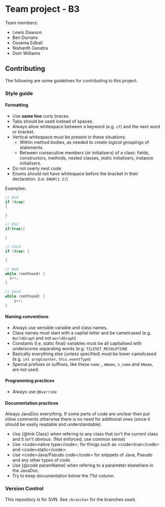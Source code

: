# Team project - B3
Team members:


- Lewis Dawson
- Ben Durrans
- Ossama Edbali
- Nishanth Ganatra
- Dom Williams

## Contributing

The following are some guidelines for contributing to this project.

### Style guide

#### Formatting

- Use **same line** curly braces.
- Tabs should be used instead of spaces.
- Always allow whitespace between a keyword (e.g. `if`) and the next word or bracket.
- Vertical whitespace must be present in these situations:
    * Within method bodies, as needed to create *logical groupings* of statements.
    * Between consecutive members (or initialisers) of a class: fields, constructors, methods, nested classes, static initialisers, instance initialisers.
- Do not overly nest code.
- Enums should not have whitespace before the bracket in their declaration. (i.e. `ENUM(1.2)`)

Examples:

```java
// Bad
if (true)
{

}

// Bad
if(true){

}

// Good
if (true) {

}
```

```java
// Bad
while (notFound) {
  i++;
}

// Good
while (notFound) {
    i++;
}
```

#### Naming conventions

- Always use sensible variable and class names.
- Class names must start with a capital letter and be camelcased (e.g. `WorldGraph` and not `worldGraph`)
- Constants (I.e. static final) variables must be all capitalised with underscores separating words (e.g. `TILESET_RESOLUTION`)
- Basically everything else (unless specified) must be lower camelcased (e.g. `int progCounter`, `this.eventType`)
- Special prefixes or suffixes, like these `name_`, `mName`, `s_name` and `kName`, are not used.

#### Programming practices

- Always use `@Override`

#### Documentation practices

Always JavaDoc everything. If some parts of code are unclear then put inline comments otherwise
there is no need for additional ones (since it should be easily readable and understandable).

- Use {@link Class} when refering to any class that isn't the current class and it isn't obvious. (Not enforced, use common sense)
- Use &lt;code&gt;native type&lt;/code&gt;, for things such as &lt;code&gt;true&lt;/code&gt; and &lt;code&gt;static&lt;/code&gt;.
- Use &lt;code&gt;Java/Pseudo code&lt;/code&gt; for snippets of Java, Pseudo and any other types of code.
- Use {@code paramName} when refering to a parameter elsewhere in the JavaDoc.
- Try to keep documentation below the 71st column.

### Version Control

This repository is for SVN. See `/branches` for the branches used.
